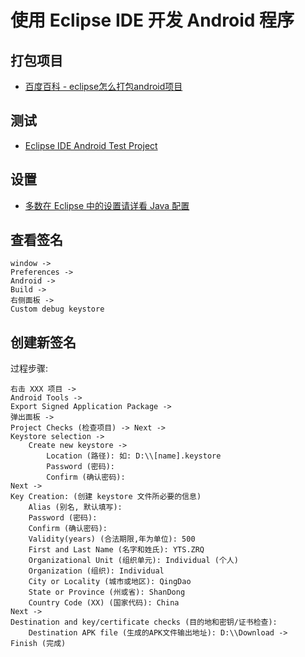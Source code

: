 ﻿# 使用 Eclipse IDE 开发 Android 程序

## 打包项目
* [百度百科 - eclipse怎么打包android项目](https://jingyan.baidu.com/article/fedf0737b7e76835ac8977a6.html)

## 测试
* [Eclipse IDE Android Test Project](http://www.cnblogs.com/GnagWang/archive/2010/12/16/1908710.html)

## 设置
* [多数在 Eclipse 中的设置请详看 Java 配置](../java/eclipse.md)

## 查看签名
    window ->
    Preferences ->
    Android ->
    Build ->
    右侧面板 ->
    Custom debug keystore

## 创建新签名
过程步骤:

    右击 XXX 项目 ->
    Android Tools ->
    Export Signed Application Package ->
    弹出面板 ->
    Project Checks (检查项目) -> Next ->
    Keystore selection ->
        Create new keystore ->
            Location (路径): 如: D:\\[name].keystore
            Password (密码):
            Confirm (确认密码):
    Next ->
    Key Creation: (创建 keystore 文件所必要的信息)
        Alias (别名, 默认填写):
        Password (密码):
        Confirm (确认密码):
        Validity(years) (合法期限,年为单位): 500
        First and Last Name (名字和姓氏): YTS.ZRQ
        Organizational Unit (组织单元): Individual (个人)
        Organization (组织): Individual
        City or Locality (城市或地区): QingDao
        State or Province (州或省): ShanDong
        Country Code (XX) (国家代码): China
    Next ->
    Destination and key/certificate checks (目的地和密钥/证书检查):
        Destination APK file (生成的APK文件输出地址): D:\\Download ->
    Finish (完成)
